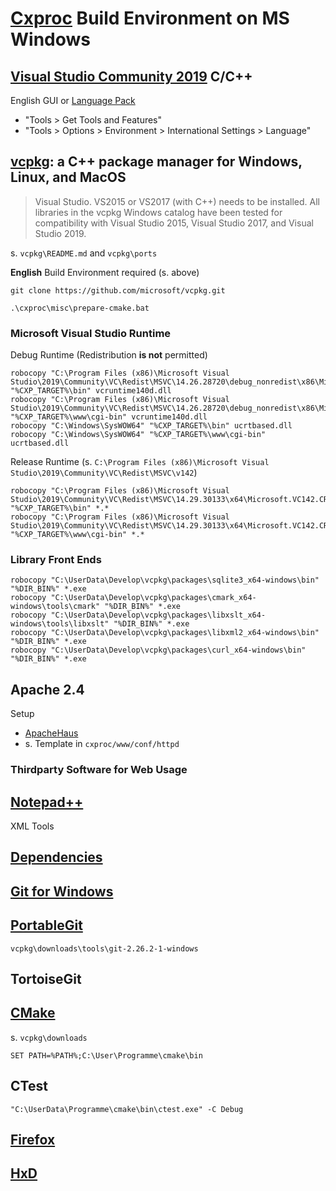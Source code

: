 
# [Cxproc](https://github.com/raxdne/cxproc) Build Environment on MS Windows

## [Visual Studio Community 2019](https://visualstudio.microsoft.com/de/downloads/) C/C++

English GUI or
[Language Pack](https://docs.microsoft.com/de-de/visualstudio/install/install-visual-studio?view=vs-2019#step-6---install-language-packs-optional)

- "Tools > Get Tools and Features"
- "Tools > Options > Environment > International Settings > Language"

## [vcpkg](https://docs.microsoft.com/en-us/cpp/build/vcpkg?view=vs-2019): a C++ package manager for Windows, Linux, and MacOS

> Visual Studio. VS2015 or VS2017 (with C++) needs to be installed. All libraries in the vcpkg Windows catalog have been tested for compatibility with Visual Studio 2015, Visual Studio 2017, and Visual Studio 2019.

s. `vcpkg\README.md` and `vcpkg\ports`

__English__ Build Environment required (s. above)

    git clone https://github.com/microsoft/vcpkg.git
    
    .\cxproc\misc\prepare-cmake.bat
	
### Microsoft Visual Studio Runtime

Debug Runtime (Redistribution **is not** permitted)

    robocopy "C:\Program Files (x86)\Microsoft Visual Studio\2019\Community\VC\Redist\MSVC\14.26.28720\debug_nonredist\x86\Microsoft.VC142.DebugCRT" "%CXP_TARGET%\bin" vcruntime140d.dll
    robocopy "C:\Program Files (x86)\Microsoft Visual Studio\2019\Community\VC\Redist\MSVC\14.26.28720\debug_nonredist\x86\Microsoft.VC142.DebugCRT" "%CXP_TARGET%\www\cgi-bin" vcruntime140d.dll
    robocopy "C:\Windows\SysWOW64" "%CXP_TARGET%\bin" ucrtbased.dll
    robocopy "C:\Windows\SysWOW64" "%CXP_TARGET%\www\cgi-bin" ucrtbased.dll


Release Runtime (s. `C:\Program Files (x86)\Microsoft Visual Studio\2019\Community\VC\Redist\MSVC\v142`)

    robocopy "C:\Program Files (x86)\Microsoft Visual Studio\2019\Community\VC\Redist\MSVC\14.29.30133\x64\Microsoft.VC142.CRT" "%CXP_TARGET%\bin" *.*
    robocopy "C:\Program Files (x86)\Microsoft Visual Studio\2019\Community\VC\Redist\MSVC\14.29.30133\x64\Microsoft.VC142.CRT" "%CXP_TARGET%\www\cgi-bin" *.*

### Library Front Ends

	robocopy "C:\UserData\Develop\vcpkg\packages\sqlite3_x64-windows\bin" "%DIR_BIN%" *.exe
	robocopy "C:\UserData\Develop\vcpkg\packages\cmark_x64-windows\tools\cmark" "%DIR_BIN%" *.exe
	robocopy "C:\UserData\Develop\vcpkg\packages\libxslt_x64-windows\tools\libxslt" "%DIR_BIN%" *.exe
	robocopy "C:\UserData\Develop\vcpkg\packages\libxml2_x64-windows\bin" "%DIR_BIN%" *.exe
	robocopy "C:\UserData\Develop\vcpkg\packages\curl_x64-windows\bin" "%DIR_BIN%" *.exe

## Apache 2.4

Setup

- [ApacheHaus](https://www.apachehaus.com/cgi-bin/download.plx)
- s. Template in `cxproc/www/conf/httpd`

### Thirdparty Software for Web Usage


## [Notepad++](https://notepad-plus-plus.org/downloads/)

XML Tools

## [Dependencies](https://github.com/lucasg/Dependencies/releases)

## [Git for Windows](https://gitforwindows.org/)

## [PortableGit](https://sourceforge.net/projects/gitportable/)

`vcpkg\downloads\tools\git-2.26.2-1-windows`

## TortoiseGit

## [CMake](https://cmake.org/download/)

s. `vcpkg\downloads`

	SET PATH=%PATH%;C:\User\Programme\cmake\bin

## CTest

	"C:\UserData\Programme\cmake\bin\ctest.exe" -C Debug

## [Firefox](https://www.mozilla.org/en-US/firefox/all/#product-desktop-release)

## [HxD](https://mh-nexus.de/de/hxd/)
